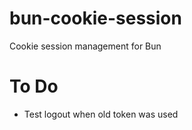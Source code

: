 # bun-cookie-session

Cookie session management for Bun

# To Do

- Test logout when old token was used

